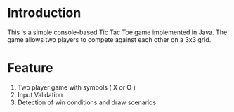 # Introduction
  This is a simple console-based Tic Tac Toe game implemented in Java. The game allows two players to compete against each other on a 3x3 grid.

# Feature
  1. Two player game with symbols ( X or O )
  2. Input Validation
  3. Detection of win conditions and draw scenarios
